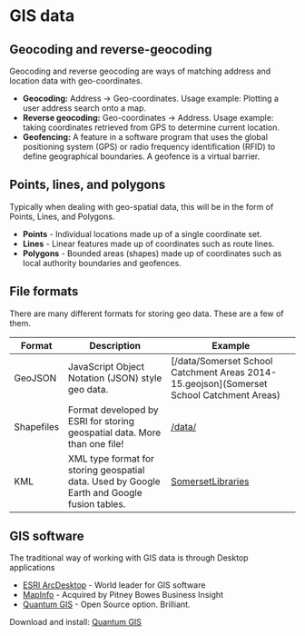 GIS data
========


## Geocoding and reverse-geocoding

Geocoding and reverse geocoding are ways of matching address and location data with geo-coordinates.

- **Geocoding:** Address -> Geo-coordinates.  Usage example: Plotting a user address search onto a map.
- **Reverse geocoding:** Geo-coordinates -> Address.  Usage example: taking coordinates retrieved from GPS to determine current location.
- **Geofencing:**  A feature in a software program that uses the global positioning system (GPS) or radio frequency identification (RFID) to define geographical boundaries. A geofence is a virtual barrier.

## Points, lines, and polygons

Typically when dealing with geo-spatial data, this will be in the form of Points, Lines, and Polygons.

- **Points** - Individual locations made up of a single coordinate set.
- **Lines** - Linear features made up of coordinates such as route lines.
- **Polygons** - Bounded areas (shapes) made up of coordinates such as local authority boundaries and geofences.

## File formats

There are many different formats for storing geo data.  These are a few of them.

| Format | Description | Example |
| ------ | ----------- | ------- |
| GeoJSON | JavaScript Object Notation (JSON) style geo data. | [/data/Somerset School Catchment Areas 2014-15.geojson](Somerset School Catchment Areas) |
| Shapefiles | Format developed by ESRI for storing geospatial data.  More than one file!  | [/data/]() | 
| KML | XML type format for storing geospatial data. Used by Google Earth and Google fusion tables. | [SomersetLibraries](/data/SomersetLibraries.kml) |

## GIS software

The traditional way of working with GIS data is through Desktop applications

- [ESRI ArcDesktop](http://www.esri.com/software/arcgis/arcgis-for-desktop) - World leader for GIS software
- [MapInfo](http://www.pitneybowes.com/us/location-intelligence/geographic-information-systems/mapinfo-pro.html) - Acquired by Pitney Bowes Business Insight
- [Quantum GIS](http://qgis.org/en/site/) - Open Source option.  Brilliant.

Download and install: [Quantum GIS](http://qgis.org/en/site/)
